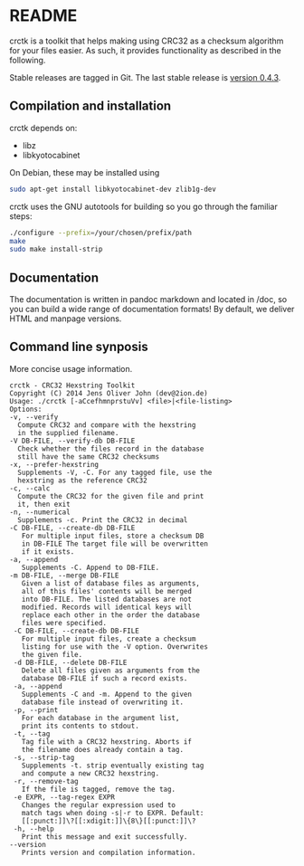 # README

crctk is a toolkit that helps making using CRC32 as a checksum algorithm
for your files easier. As such, it provides functionality as described
in the following.

Stable releases are tagged in Git. The last stable release is [version
0.4.3](https://github.com/2ion/crctk/archive/0.4.3.tar.gz).

## Compilation and installation

crctk depends on:

- libz
- libkyotocabinet

On Debian, these may be installed using
```sh
sudo apt-get install libkyotocabinet-dev zlib1g-dev
```

crctk uses the GNU autotools for building so you go through the familiar
steps:

```sh
./configure --prefix=/your/chosen/prefix/path
make
sudo make install-strip
```

## Documentation

The documentation is written in pandoc markdown and located in /doc, so you can build a 
wide range of documentation formats! By default, we deliver HTML and manpage versions.

## Command line synposis

More concise usage information.

```
crctk - CRC32 Hexstring Toolkit
Copyright (C) 2014 Jens Oliver John (dev@2ion.de)
Usage: ./crctk [-aCcefhmnprstuVv] <file>|<file-listing>
Options:
-v, --verify
  Compute CRC32 and compare with the hexstring
  in the supplied filename.
-V DB-FILE, --verify-db DB-FILE
  Check whether the files record in the database
  still have the same CRC32 checksums
-x, --prefer-hexstring
  Supplements -V, -C. For any tagged file, use the
  hexstring as the reference CRC32
-c, --calc
  Compute the CRC32 for the given file and print
  it, then exit
-n, --numerical
  Supplements -c. Print the CRC32 in decimal
-C DB-FILE, --create-db DB-FILE
   For multiple input files, store a checksum DB
   in DB-FILE The target file will be overwritten
   if it exists.
-a, --append
   Supplements -C. Append to DB-FILE.
-m DB-FILE, --merge DB-FILE
   Given a list of database files as arguments,
   all of this files' contents will be merged
   into DB-FILE. The listed databases are not
   modified. Records will identical keys will
   replace each other in the order the database
   files were specified.
 -C DB-FILE, --create-db DB-FILE
   For multiple input files, create a checksum
   listing for use with the -V option. Overwrites
   the given file.
 -d DB-FILE, --delete DB-FILE
   Delete all files given as arguments from the
   database DB-FILE if such a record exists.
 -a, --append
   Supplements -C and -m. Append to the given
   database file instead of overwriting it.
 -p, --print
   For each database in the argument list,
   print its contents to stdout.
 -t, --tag
   Tag file with a CRC32 hexstring. Aborts if
   the filename does already contain a tag.
 -s, --strip-tag
   Supplements -t. strip eventually existing tag
   and compute a new CRC32 hexstring.
 -r, --remove-tag
   If the file is tagged, remove the tag.
 -e EXPR, --tag-regex EXPR
   Changes the regular expression used to
   match tags when doing -s|-r to EXPR. Default:
   [[:punct:]]\?[[:xdigit:]]\{8\}[[:punct:]]\?
 -h, --help
   Print this message and exit successfully.
--version
   Prints version and compilation information.
```
